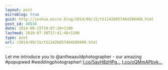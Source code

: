 ```yaml
---
layout: post
microblog: true
guid: http://joshua.micro.blog/2014/09/15/t511426057464209409.html
post_id: 40534
date: 2014-09-15T19:07:28+1100
lastmod: 2019-07-30T17:41:46+1100
type: post
url: /2014/09/15/t511426057464209409.html
---
```

Let me introduce you to @antheaauldphotographer - our amazing #popupwed #weddingphotographer! [t.co/5ayH8zHPg...](http://t.co/5ayH8zHPgY) [t.co/oQMmAPbyk...](http://t.co/oQMmAPbykR)
